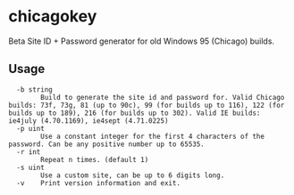 # chicagokey
Beta Site ID + Password generator for old Windows 95 (Chicago) builds.

## Usage
```
  -b string
        Build to generate the site id and password for. Valid Chicago builds: 73f, 73g, 81 (up to 90c), 99 (for builds up to 116), 122 (for builds up to 189), 216 (for builds up to 302). Valid IE builds: ie4july (4.70.1169), ie4sept (4.71.0225)
  -p uint
        Use a constant integer for the first 4 characters of the password. Can be any positive number up to 65535.
  -r int
        Repeat n times. (default 1)
  -s uint
        Use a custom site, can be up to 6 digits long.
  -v    Print version information and exit.
```
